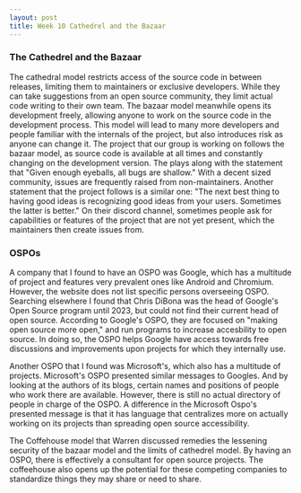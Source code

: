 ```yaml
---
layout: post
title: Week 10 Cathedrel and the Bazaar
---
```


### The Cathedrel and the Bazaar
The cathedral model restricts access of the source code in between releases, limiting them to maintainers or exclusive developers. While they can take suggestions from an open source community, they limit actual code writing to their own team.
The bazaar model meanwhile opens its development freely, allowing anyone to work on the source code in the development process. This model will lead to many more developers and people familiar with the internals of the project, but also introduces risk as anyone can change it.
The project that our group is working on follows the bazaar model, as source code is available at all times and constantly changing on the development version. The plays along with the statement that "Given enough eyeballs, all bugs are shallow." With a decent sized community, issues are frequently raised from non-maintainers. Another statement that the project follows is a similar one: "The next best thing to having good ideas is recognizing good ideas from your users. Sometimes the latter is better." On their discord channel, sometimes people ask for capabilities or features of the project that are not yet present, which the maintainers then create issues from.

<!--more-->


### OSPOs
A company that I found to have an OSPO was Google, which has a multitude of project and features very prevalent ones like Android and Chromium. However, the website does not list specific persons overseeing OSPO. Searching elsewhere I found that Chris DiBona was the head of Google's Open Source program until 2023, but could not find their current head of open source. According to Google's OSPO, they are focused on "making open source more open," and run programs to increase accesbility to open source. In doing so, the OSPO helps Google have access towards free discussions and improvements upon projects for which they internally use.

Another OSPO that I found was Microsoft's, which also has a multitude of projects. Microsoft's OSPO presented similar messages to Googles. And by looking at the authors of its blogs, certain names and positions of people who work there are available. However, there is still no actual directory of people in charge of the OSPO. A difference in the Microsoft Ospo's presented message is that it has language that centralizes more on actually working on its projects than spreading open source accessibility.

The Coffehouse model that Warren discussed remedies the lessening security of the bazaar model and the limits of cathedrel model. By having an OSPO, there is effectively a consultant for open source projects. The coffeehouse also opens up the potential for these competing companies to standardize things they may share or need to share. 
